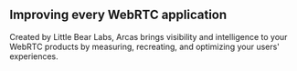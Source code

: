 ## Improving every WebRTC application

Created by Little Bear Labs, Arcas brings visibility and intelligence to your WebRTC products by measuring, recreating, and optimizing your users' experiences.

<!--

**Here are some ideas to get you started:**

🙋‍♀️ A short introduction - what is your organization all about?
🌈 Contribution guidelines - how can the community get involved?
👩‍💻 Useful resources - where can the community find your docs? Is there anything else the community should know?
🍿 Fun facts - what does your team eat for breakfast?
🧙 Remember, you can do mighty things with the power of [Markdown](https://docs.github.com/github/writing-on-github/getting-started-with-writing-and-formatting-on-github/basic-writing-and-formatting-syntax)
-->

<img height="1" width="1" style="display:none;" alt="" src="https://px.ads.linkedin.com/collect/?pid=4349601&conversionId=8324057&fmt=gif" />

